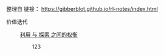整理自 链接： https://gibberblot.github.io/rl-notes/index.html


价值迭代

$\qquad$ [利用 与 探索 之间的权衡]()

$\qquad \qquad$ 123


